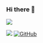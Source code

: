 ### Hi there 👋
![](https://github-readme-stats.vercel.app/api?username=tabidachinokaze&theme=dark)
<!--
**tabidachinokaze/tabidachinokaze** is a ✨ _special_ ✨ repository because its `README.md` (this file) appears on your GitHub profile.

Here are some ideas to get you started:

- 🔭 I’m currently working on ...
- 🌱 I’m currently learning ...
- 👯 I’m looking to collaborate on ...
- 🤔 I’m looking for help with ...
- 💬 Ask me about ...
- 📫 How to reach me: ...
- 😄 Pronouns: ...
- ⚡ Fun fact: ...
-->
![](https://img.shields.io/badge/-Java-3e74a2?style=flat-square&logo=Java&logoColor=fff)
[![GitHub](https://img.shields.io/github/followers/tabidachinokaze.svg?lable=GitHub&style=social)](https://github.com/tabidachinokaze/)
